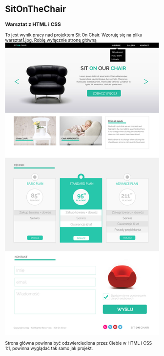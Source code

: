 # SitOnTheChair
### Warsztat z HTML i CSS
To jest wynik pracy nad projektem Sit On Chair.
Wzoruję się na pliku warsztat1.jpg.
Robię wyłącznie stronę główną
![layout](images/warsztat1.jpg)

Strona główna powinna być odzwierciedlona
przez Ciebie w HTML i CSS 1:1, powinna
wyglądać tak samo jak projekt.
